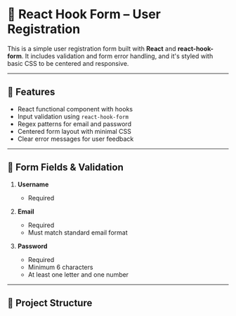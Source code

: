 # 📝 React Hook Form – User Registration

This is a simple user registration form built with **React** and **react-hook-form**. It includes validation and form error handling, and it's styled with basic CSS to be centered and responsive.

---

## 🚀 Features

- React functional component with hooks
- Input validation using `react-hook-form`
- Regex patterns for email and password
- Centered form layout with minimal CSS
- Clear error messages for user feedback

---

## 🧪 Form Fields & Validation

1. **Username**
   - Required

2. **Email**
   - Required
   - Must match standard email format

3. **Password**
   - Required
   - Minimum 6 characters
   - At least one letter and one number

---

## 📁 Project Structure

